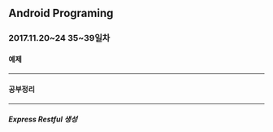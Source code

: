 Android Programing
----------------------------------------------------
### 2017.11.20~24 35~39일차

#### 예제
____________________________________________________

#### 공부정리
____________________________________________________

##### __Express Restful 생성__

